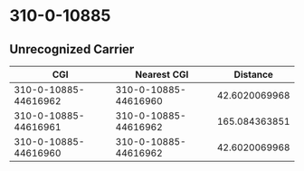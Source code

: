 # 310-0-10885
## Unrecognized Carrier


| CGI | Nearest CGI | Distance |
|-----|-------------|----------|
| 310-0-10885-44616962 | 310-0-10885-44616960 | 42.6020069968 |
| 310-0-10885-44616961 | 310-0-10885-44616962 | 165.084363851 |
| 310-0-10885-44616960 | 310-0-10885-44616962 | 42.6020069968 |
